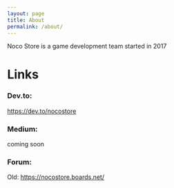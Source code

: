 ```yaml
---
layout: page
title: About
permalink: /about/
---
```


Noco Store is a game development team started in 2017

# Links

### Dev.to: 
https://dev.to/nocostore

### Medium: 
coming soon

### Forum: 
Old: https://nocostore.boards.net/
